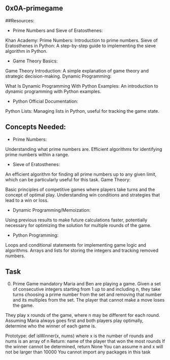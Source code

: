 ## 0x0A-primegame

##Resources:
* Prime Numbers and Sieve of Eratosthenes:

Khan Academy: Prime Numbers: Introduction to prime numbers.
Sieve of Eratosthenes in Python: A step-by-step guide to implementing the sieve algorithm in Python.
* Game Theory Basics:

Game Theory Introduction: A simple explanation of game theory and strategic decision-making.
Dynamic Programming:

What Is Dynamic Programming With Python Examples: An introduction to dynamic programming with Python examples.
* Python Official Documentation:

Python Lists: Managing lists in Python, useful for tracking the game state.

## Concepts Needed:
* Prime Numbers:

Understanding what prime numbers are.
Efficient algorithms for identifying prime numbers within a range.
* Sieve of Eratosthenes:

An efficient algorithm for finding all prime numbers up to any given limit, which can be particularly useful for this task.
Game Theory:

Basic principles of competitive games where players take turns and the concept of optimal play.
Understanding win conditions and strategies that lead to a win or loss.
* Dynamic Programming/Memoization:

Using previous results to make future calculations faster, potentially necessary for optimizing the solution for multiple rounds of the game.
* Python Programming:

Loops and conditional statements for implementing game logic and algorithms.
Arrays and lists for storing the integers and tracking removed numbers.

## Task
0. Prime Game
mandatory
Maria and Ben are playing a game. Given a set of consecutive integers starting from 1 up to and including n, they take turns choosing a prime number from the set and removing that number and its multiples from the set. The player that cannot make a move loses the game.

They play x rounds of the game, where n may be different for each round. Assuming Maria always goes first and both players play optimally, determine who the winner of each game is.

Prototype: def isWinner(x, nums)
where x is the number of rounds and nums is an array of n
Return: name of the player that won the most rounds
If the winner cannot be determined, return None
You can assume n and x will not be larger than 10000
You cannot import any packages in this task
